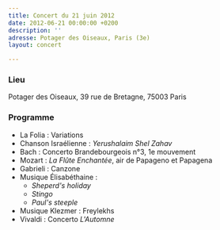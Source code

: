 ```yaml
---
title: Concert du 21 juin 2012
date: 2012-06-21 00:00:00 +0200
description: ''
adresse: Potager des Oiseaux, Paris (3e)
layout: concert

---
```

### Lieu

Potager des Oiseaux, 39 rue de Bretagne, 75003 Paris

### Programme

* La Folia : Variations
* Chanson Israélienne : _Yerushalaim Shel Zahav_
* Bach : Concerto Brandebourgeois n°3, 1e mouvement
* Mozart : _La Flûte Enchantée_, air de Papageno et Papagena
* Gabrieli : Canzone
* Musique Élisabéthaine :
  * _Sheperd's holiday_
  * _Stingo_
  * _Paul's steeple_
* Musique Klezmer : Freylekhs
* Vivaldi : Concerto _L'Automne_